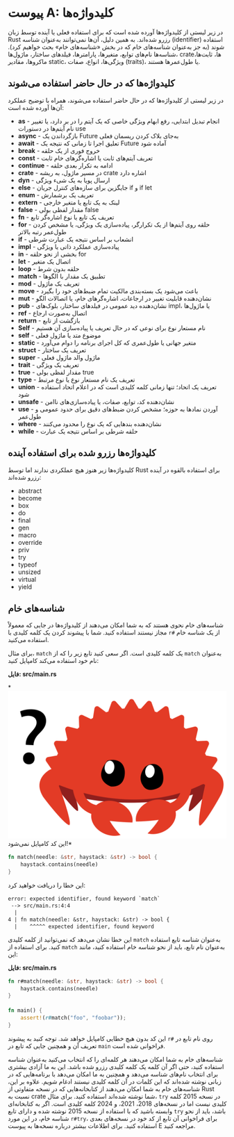 # پیوست A: کلیدواژه‌ها

در زیر لیستی از کلیدواژه‌ها آورده شده است که برای استفاده فعلی یا آینده توسط زبان Rust رزرو شده‌اند. به همین دلیل، آن‌ها نمی‌توانند به‌عنوان شناسه (identifier) استفاده شوند (به جز به‌عنوان شناسه‌های خام که در بخش «شناسه‌های خام» بحث خواهیم کرد). شناسه‌ها نام‌های توابع، متغیرها، پارامترها، فیلدهای ساختار، ماژول‌ها، crate‌ها، ثابت‌ها، ماکروها، مقادیر static، ویژگی‌ها، انواع، صفات (traits)، یا طول‌عمرها هستند.

## کلیدواژه‌ها که در حال حاضر استفاده می‌شوند

در زیر لیستی از کلیدواژه‌ها که در حال حاضر استفاده می‌شوند، همراه با توضیح عملکرد آن‌ها آورده شده است:

- **as** - انجام تبدیل ابتدایی، رفع ابهام ویژگی‌ خاصی که یک آیتم را در بر دارد، یا تغییر نام آیتم‌ها در دستورات use
- **async** - بازگرداندن یک Future به‌جای بلاک کردن ریسمان فعلی
- **await** - تعلیق اجرا تا زمانی که نتیجه یک Future آماده شود
- **break** - خروج فوری از یک حلقه
- **const** - تعریف آیتم‌های ثابت یا اشاره‌گرهای خام ثابت
- **continue** - ادامه به تکرار بعدی حلقه
- **crate** - در مسیر ماژول، به ریشه crate اشاره دارد
- **dyn** - ارسال پویا به یک شیء ویژگی‌
- **else** - جایگزین برای سازه‌های کنترل جریان if و if let
- **enum** - تعریف یک برشمارش
- **extern** - لینک به یک تابع یا متغیر خارجی
- **false** - مقدار لفظی بولی false
- **fn** - تعریف یک تابع یا نوع اشاره‌گر تابع
- **for** - حلقه روی آیتم‌ها از یک تکرارگر، پیاده‌سازی یک ویژگی‌، یا مشخص کردن طول‌عمر رتبه بالاتر
- **if** - انشعاب بر اساس نتیجه یک عبارت شرطی
- **impl** - پیاده‌سازی عملکرد ذاتی یا ویژگی‌
- **in** - بخشی از نحو حلقه for
- **let** - اتصال یک متغیر
- **loop** - حلقه بدون شرط
- **match** - تطبیق یک مقدار با الگوها
- **mod** - تعریف یک ماژول
- **move** - باعث می‌شود یک بسته‌بندی مالکیت تمام ضبط‌های خود را بگیرد
- **mut** - نشان‌دهنده قابلیت تغییر در ارجاعات، اشاره‌گرهای خام، یا اتصالات الگو
- **pub** - نشان‌دهنده دید عمومی در فیلدهای ساختار، بلوک‌های impl، یا ماژول‌ها
- **ref** - اتصال به‌صورت ارجاع
- **return** - بازگشت از تابع
- **Self** - نام مستعار نوع برای نوعی که در حال تعریف یا پیاده‌سازی آن هستیم
- **self** - موضوع متد یا ماژول فعلی
- **static** - متغیر جهانی یا طول‌عمری که کل اجرای برنامه را دوام می‌آورد
- **struct** - تعریف یک ساختار
- **super** - ماژول والد ماژول فعلی
- **trait** - تعریف یک ویژگی‌
- **true** - مقدار لفظی بولی true
- **type** - تعریف یک نام مستعار نوع یا نوع مرتبط
- **union** - تعریف یک اتحاد؛ تنها زمانی کلمه کلیدی است که در اعلام اتحاد استفاده شود
- **unsafe** - نشان‌دهنده کد، توابع، صفات، یا پیاده‌سازی‌های ناامن
- **use** - آوردن نمادها به حوزه؛ مشخص کردن ضبط‌های دقیق برای حدود عمومی و طول‌عمر
- **where** - نشان‌دهنده بندهایی که یک نوع را محدود می‌کنند
- **while** - حلقه شرطی بر اساس نتیجه یک عبارت

## کلیدواژه‌ها رزرو شده برای استفاده آینده

کلیدواژه‌ها زیر هنوز هیچ عملکردی ندارند اما توسط Rust برای استفاده بالقوه در آینده رزرو شده‌اند:

- abstract
- become
- box
- do
- final
- gen
- macro
- override
- priv
- try
- typeof
- unsized
- virtual
- yield

## شناسه‌های خام

شناسه‌های خام نحوی هستند که به شما امکان می‌دهند از کلیدواژه‌ها در جایی که معمولاً مجاز نیستند استفاده کنید. شما با پیشوند کردن یک کلمه کلیدی با `r#` از یک شناسه خام استفاده می‌کنید.

برای مثال، `match` یک کلمه کلیدی است. اگر سعی کنید تابع زیر را که از `match` به‌عنوان نام خود استفاده می‌کند کامپایل کنید:

**فایل: src/main.rs**

<div class="err"> *<img src="img/does_not_compile.svg" > این کد کامپایل نمی‌شود!* </div>

```rust
fn match(needle: &str, haystack: &str) -> bool {
    haystack.contains(needle)
}
```

این خطا را دریافت خواهید کرد:

```
error: expected identifier, found keyword `match`
 --> src/main.rs:4:4
  |
4 | fn match(needle: &str, haystack: &str) -> bool {
  |    ^^^^^ expected identifier, found keyword
```

این خطا نشان می‌دهد که نمی‌توانید از کلمه کلیدی `match` به‌عنوان شناسه تابع استفاده کنید. برای استفاده از `match` به‌عنوان نام تابع، باید از نحو شناسه خام استفاده کنید، مانند این:

**فایل: src/main.rs**

```rust
fn r#match(needle: &str, haystack: &str) -> bool {
    haystack.contains(needle)
}

fn main() {
    assert!(r#match("foo", "foobar"));
}
```

این کد بدون هیچ خطایی کامپایل خواهد شد. توجه کنید به پیشوند `r#` روی نام تابع در تعریف آن و همچنین جایی که تابع در `main` فراخوانی شده است.

شناسه‌های خام به شما امکان می‌دهند هر کلمه‌ای را که انتخاب می‌کنید به‌عنوان شناسه استفاده کنید، حتی اگر آن کلمه یک کلمه کلیدی رزرو شده باشد. این به ما آزادی بیشتری برای انتخاب نام‌های شناسه می‌دهد و همچنین به ما امکان می‌دهد با برنامه‌هایی که در زبانی نوشته شده‌اند که این کلمات در آن کلمه کلیدی نیستند ادغام شویم. علاوه بر این، شناسه‌های خام به شما امکان می‌دهند از کتابخانه‌هایی که در نسخه متفاوتی از Rust نسبت به crate شما نوشته شده‌اند استفاده کنید. برای مثال، `try` در نسخه 2015 کلمه کلیدی نیست اما در نسخه‌های 2018، 2021، و 2024 کلمه کلیدی است. اگر به کتابخانه‌ای وابسته باشید که با استفاده از نسخه 2015 نوشته شده و دارای تابع `try` باشد، باید از نحو شناسه خام، در این مورد `r#try`، برای فراخوانی آن تابع از کد خود در نسخه‌های بعدی استفاده کنید. برای اطلاعات بیشتر درباره نسخه‌ها به پیوست E مراجعه کنید.